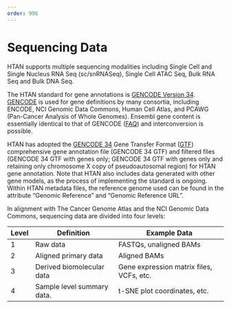 ```yaml
---
order: 996
---
```


# Sequencing Data

HTAN supports multiple sequencing modalities including Single Cell and Single Nucleus RNA Seq (sc/snRNASeq), Single Cell ATAC Seq, Bulk RNA Seq and Bulk DNA Seq.

The HTAN standard for gene annotations is [GENCODE Version 34](https://www.gencodegenes.org/human/release_34.html). [GENCODE](https://www.gencodegenes.org/) is used for gene definitions by many consortia, including ENCODE, NCI Genomic Data Commons, Human Cell Atlas, and PCAWG (Pan-Cancer Analysis of Whole Genomes). Ensembl gene content is essentially identical to that of GENCODE ([FAQ](https://www.gencodegenes.org/pages/faq.html)) and interconversion is possible.

HTAN has adopted the [GENCODE 34](https://www.gencodegenes.org/human/release_34.html) Gene Transfer Format ([GTF](https://useast.ensembl.org/info/website/upload/gff.html)) comprehensive gene annotation file (GENCODE 34 GTF) and filtered files (GENCODE 34 GTF with genes only; GENCODE 34 GTF with genes only and retaining only chromosome X copy of pseudoautosomal region) for HTAN gene annotation. Note that HTAN also includes data generated with other gene models, as the process of implementing the standard is ongoing. Within HTAN metadata files, the reference genome used can be found in the attribute “Genomic Reference” and “Genomic Reference URL”.

In alignment with The Cancer Genome Atlas and the NCI Genomic Data Commons, sequencing data are divided into four levels:

| Level | Definition                 | Example Data                             |
| ----- | -------------------------- | ---------------------------------------- |
| 1     | Raw data                   | FASTQs, unaligned BAMs                   |
| 2     | Aligned primary data       | Aligned BAMs                             |
| 3     | Derived biomolecular data  | Gene expression matrix files, VCFs, etc. |
| 4     | Sample level summary data. | t-SNE plot coordinates, etc.             |
